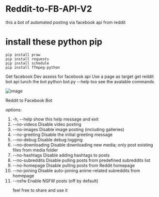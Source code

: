 # Reddit-to-FB-API-V2
this a bot of automated posting via facebook api from reddit

# install these python pip

    pip install praw
    pip install requests
    pip install schedule
    pip install ffmpeg-python

Get facebook Dev assess for facebook api
Use a page as target
get reddit bot api
lunch the bot
python bot.py --help too see the avalable commands 

![image](https://github.com/user-attachments/assets/d9ce2b29-f8d5-4090-8540-85de6314dff6)

Reddit to Facebook Bot

options:
<ol type="Numbers">
<li>  -h, --help        show this help message and exit </li>
<li>  --no-videos       Disable video posting</li>
<li>  --no-images       Disable image posting (including galleries)</li>
<li>  --no-greeting     Disable the initial greeting message</li>
<li>  --no-debug        Disable debug logging </li>
<li>  --no-downloading  Disable downloading new media; only post existing files from media folder </li>
<li>  --no-hashtags     Disable adding hashtags to posts </li>
<li> --no-subreddits   Disable pulling posts from predefined subreddits list </li>
<li>  --no-homepage     Disable pulling posts from Reddit homepage </li>
<li>  --no-joining      Disable auto-joining anime-related subreddits from homepage </li>
<li>  --nsfw            Enable NSFW posts (off by default) </li>

feel free to share and use it
